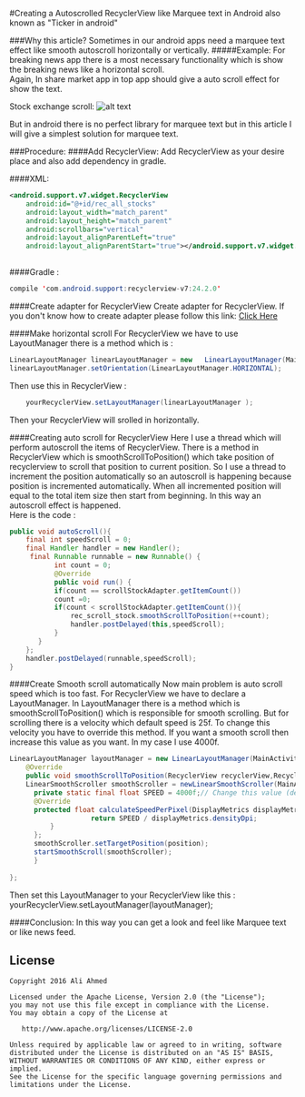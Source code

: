 #Creating a Autoscrolled RecyclerView like Marquee text in Android also known as "Ticker in android"
 
###Why this article? 
Sometimes in our android apps need a marquee text effect like smooth autoscroll horizontally or vertically. 
#####Example:
For breaking news app there is a most necessary functionality which is show the breaking news like a horizontal scroll.  
Again, In share market app in top app should give a auto scroll effect for show the text. 

Stock exchange scroll: 
![alt text](https://github.com/aliahmedbd/Marquee-Text-Android/blob/master/share%20bazar.PNG "Share bazar scroll")

  
But in android there is no perfect library for marquee text but in this article I will give a simplest solution for marquee text. 
 
###Procedure: 
####Add RecyclerView: 
Add RecyclerView as your desire place and also add dependency in gradle. 
 
####XML: 
```xml
<android.support.v7.widget.RecyclerView 
    android:id="@+id/rec_all_stocks" 
    android:layout_width="match_parent" 
    android:layout_height="match_parent" 
    android:scrollbars="vertical" 
    android:layout_alignParentLeft="true" 
    android:layout_alignParentStart="true"></android.support.v7.widget.RecyclerView> 
    
```
####Gradle :  
```java
compile 'com.android.support:recyclerview-v7:24.2.0' 

```
 
 
####Create adapter for RecyclerView 
Create adapter for RecyclerView. If you don't know how to create adapter please follow this link: [Click Here](http://antonioleiva.com/recyclerview/ ) 
 
####Make horizontal scroll 
For RecyclerView we have to use LayoutManager there is a method which is :  

```java
LinearLayoutManager linearLayoutManager = new   LinearLayoutManager(MainActivity.this); 
linearLayoutManager.setOrientation(LinearLayoutManager.HORIZONTAL); 
```
Then use this in RecyclerView : 

```java
    yourRecyclerView.setLayoutManager(linearLayoutManager ); 
```
    
Then your RecyclerView will srolled in horizontally. 

####Creating auto scroll for RecyclerView 
Here I use a thread which will perform autoscroll the items of RecyclerView. There is a method in RecyclerView which is smoothScrollToPosition() which take position of recyclerview to scroll that position to current position. So I use a thread to increment the position automatically so an autoscroll is happening because position is incremented automatically. When all incremented position will equal to the total item size then start from beginning. In this way an autoscroll effect is happened.   
Here is the code :  

```java
public void autoScroll(){ 
    final int speedScroll = 0; 
    final Handler handler = new Handler(); 
     final Runnable runnable = new Runnable() { 
           int count = 0; 
           @Override 
           public void run() { 
           if(count == scrollStockAdapter.getItemCount()) 
           count =0; 
           if(count < scrollStockAdapter.getItemCount()){ 
               rec_scroll_stock.smoothScrollToPosition(++count); 
               handler.postDelayed(this,speedScroll); 
           } 
       } 
    }; 
    handler.postDelayed(runnable,speedScroll); 
} 
```
 
####Create Smooth scroll automatically 
Now main problem is auto scroll speed which is too fast. For RecyclerView we have to declare a LayoutManager. In LayoutManager  there is a method which is  smoothScrollToPosition() which is responsible for smooth scrolling. But for scrolling there is a velocity which default speed is 25f. To change this velocity you have to override this method. If you want a smooth scroll then increase this value as you want. In my case I use 4000f.  
```java
LinearLayoutManager layoutManager = new LinearLayoutManager(MainActivity.this) { 
    @Override 
    public void smoothScrollToPosition(RecyclerView recyclerView,RecyclerView.State state, int position) { 
    LinearSmoothScroller smoothScroller = newLinearSmoothScroller(MainActivity.this) { 
      private static final float SPEED = 4000f;// Change this value (default=25f) 
      @Override 
      protected float calculateSpeedPerPixel(DisplayMetrics displayMetrics) { 
                    return SPEED / displayMetrics.densityDpi; 
          } 
      }; 
      smoothScroller.setTargetPosition(position); 
      startSmoothScroll(smoothScroller); 
      } 
 
};  
```
Then set this LayoutManager to your RecyclerView like this : 
yourRecyclerView.setLayoutManager(layoutManager); 
 
####Conclusion: 
 In this way you can get a look and feel like Marquee text or like news feed. 
 
 
 License
-----------

    Copyright 2016 Ali Ahmed

    Licensed under the Apache License, Version 2.0 (the "License");
    you may not use this file except in compliance with the License.
    You may obtain a copy of the License at

       http://www.apache.org/licenses/LICENSE-2.0

    Unless required by applicable law or agreed to in writing, software
    distributed under the License is distributed on an "AS IS" BASIS,
    WITHOUT WARRANTIES OR CONDITIONS OF ANY KIND, either express or implied.
    See the License for the specific language governing permissions and
    limitations under the License.

